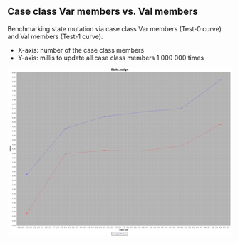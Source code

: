 
## Case class Var members vs. Val members

Benchmarking state mutation via case class Var members (Test-0 curve) and Val members (Test-1 curve).

 * X-axis: number of the case class members
 * Y-axis: millis to update all case class members 1 000 000 times.

![Case Class Var vs. Val](results/State.assign.png)
